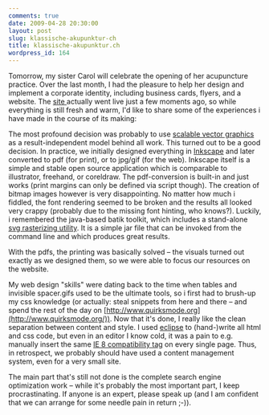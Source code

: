 ```yaml
---
comments: true
date: 2009-04-28 20:30:00
layout: post
slug: klassische-akupunktur-ch
title: klassische-akupunktur.ch
wordpress_id: 164
---
```


Tomorrow, my sister Carol will celebrate the opening of her acupuncture practice. Over the last month, I had the pleasure to help her design and implement a corporate identity, including business cards, flyers, and a website. The [site ](http://klassische-akupunktur.ch)actually went live just a few moments ago, so while everything is still fresh and warm, I'd like to share some of the experiences i have made in the course of its making:

The most profound decision was probably to use [scalable vector graphics](http://en.wikipedia.org/wiki/Scalable_Vector_Graphics) as a result-independent model behind all work. This turned out to be a good decision. In practice, we initially designed everything in [Inkscape](http://www.inkscape.org) and later converted to pdf (for print), or to jpg/gif (for the web). Inkscape itself is a simple and stable open source application which is comparable to illustrator, freehand, or coreldraw. The pdf-conversion is built-in and just works (print margins can only be defined via script though). The creation of bitmap images however is very disappointing. No matter how much i fiddled, the font rendering seemed to be broken and the results all looked very crappy (probably due to the missing font hinting, who knows?). Luckily, i remembered the java-based batik toolkit, which includes a stand-alone [svg rasterizing utility](http://xmlgraphics.apache.org/batik/tools/rasterizer.html). It is a simple jar file that can be invoked from the command line and which produces great results.

With the pdfs, the printing was basically solved – the visuals turned out exactly as we designed them, so we were able to focus our resources on the website.

My web design "skills" were dating back to the time when tables and invisible spacer.gifs used to be the ultimate tools, so i first had to brush-up my css knowledge (or actually: steal snippets from here and there – and spend the rest of the day on [http://www.quirksmode.org](http://www.quirksmode.org/)). Now that it's done, I really like the clean separation between content and style. I used [eclipse](http://eclipse.org/) to (hand-)write all html and css code, but even in an editor I know cold, it was a pain to e.g. manually insert the same [IE 8 compatibility tag](http://weblog.helpware.net/?p=119) on every single page. Thus, in retrospect, we probably should have used a content management system, even for a very small site.

The main part that's still not done is the complete search engine optimization work – while it's probably the most important part, I keep procrastinating. If anyone is an expert, please speak up (and I am confident that we can arrange for some needle pain in return ;-)).